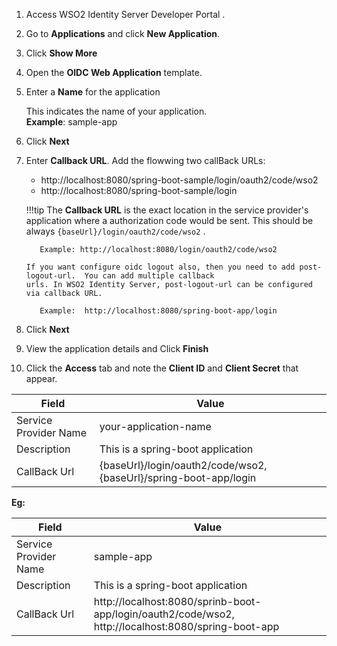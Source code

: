 1. Access WSO2 Identity Server Developer Portal .
 
 2. Go to **Applications** and click **New Application**.
  
 3. Click **Show More**
 
 4. Open the  **OIDC Web Application** template.
  
 5. Enter a **Name** for the application 
       
    This indicates the name of your application.       
    **Example**: sample-app
   
 6. Click **Next**
 
 7. Enter **Callback URL**. 
      Add the flowwing two callBack URLs: 

      - http://localhost:8080/spring-boot-sample/login/oauth2/code/wso2 
      - http://localhost:8080/spring-boot-sample/login
 
    !!!tip
        The **Callback URL** is the exact location in the service provider's application where a authorization code
        would be sent. This should be always `{baseUrl}/login/oauth2/code/wso2` .
            
           Example: http://localhost:8080/login/oauth2/code/wso2
            
        If you want configure oidc logout also, then you need to add post-logout-url.  You can add multiple callback
        urls. In WSO2 Identity Server, post-logout-url can be configured via callback URL.
    
           Example:  http://localhost:8080/spring-boot-app/login
           
     

 8. Click **Next**
 
 9. View the application details and Click **Finish**
 
 10. Click the **Access** tab and note the **Client ID** and **Client Secret** that appear. 
 
  
| Field                 | Value                                                                 | 
| --------------------- | ------------------------------                                        | 
| Service Provider Name | your-application-name                                                 |
| Description           | This is a spring-boot application                                     | 
| CallBack Url          | {baseUrl}/login/oauth2/code/wso2,{baseUrl}/spring-boot-app/login      |
                        

**Eg:**
 
| Field                 | Value                                                                                                 | 
| --------------------- | -----------------------------                                                                         | 
| Service Provider Name | sample-app                                                                                            |
| Description           | This is a spring-boot application                                                                     | 
| CallBack Url          | http://localhost:8080/sprinb-boot-app/login/oauth2/code/wso2, http://localhost:8080/spring-boot-app   |
